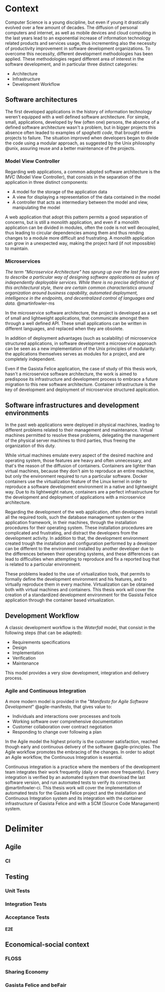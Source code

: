 # Context

Computer Science is a young discipline, but even if young it drastically evolved
over a few amount of decades. The diffusion of personal computers and internet,
as well as mobile devices and cloud computing in the last years lead to an
exponential increase of information technology related products and services
usage, thus incrementing also the necessity of productivity improvement in
software development organizations. To overcome this necessity, different
development methodologies has been applied. These methodologies regard different
area of interest in the software development, and in particular three distinct
categories:

- Architecture
- Infrastructure
- Development Workflow

## Software architectures

The first developed applications in the history of information technology
weren't equipped with a well defined software architecture. For simple, small,
applications, developed by few (often one) persons, the absence of a defined
software architecture wasn't a problem, but in bigger projects this absence
often leaded to examples of *spaghetti code*, that brought entire projects to
failure. The situation improved when developers began to divide the code using a
modular approach, as suggested by the Unix philosophy @unix, assuring reuse and
a better maintenance of the projects.

### Model View Controller

Regarding web applications, a common adopted software architecture is the *MVC*
(Model View Controller), that consists in the separation of the application in
three distinct components:

- A model for the storage of the application data
- A view for displaying a representation of the data contained in the model
- A controller that acts as intermediary between the model and view,
  manipulating the model

A web application that adopt this pattern permits a good separation of concerns,
but is still a monolith application, and even if a monolith application can be
divided in modules, often the code is not well decoupled, thus leading to
circular dependencies among them and thus rending changes to a module more
difficult and frustrating. A monolith application can grow in a unexpected way,
making the project hard (if not impossible) to maintain.

### Microservices

 *The term "Microservice Architecture" has sprung up over the last few years to
 describe a particular way of designing software applications as suites of
 independently deployable services. While there is no precise definition of this
 architectural style, there are certain common characteristics around
 organization around business capability, automated deployment, intelligence in
 the endpoints, and decentralized control of languages and data.* @martinfowler-ms

In the microservice software architecture, the project is developed as a set of
small and lightweight applications, that communicate amongst them through a well
defined API. These small applications can be written in different languages, and
replaced when they are obsolete.

In addition of deployment advantages (such as scalability) of microservice
structured applications, in software development a microservice approach can be
seen as a new implementation of the Unix principles of modularity: the
applications themselves serves as modules for a project, and are completely
independent.

Even if the Gasista Felice application, the case of study of this thesis work,
hasn't a microservice software architecture, the work is aimed to predispose
its infrastructure and development process to embrace a future migration to this
new software architecture. Container infrastructure is the key of development
and deployment of microservice structured application.

## Software infrastructures and development environments

In the past web applications were deployed in physical machines, leading to
different problems related to their management and maintenance. Virtual
machines permitted to resolve these problems, delegating the management of the
physical server machines to third parties, thus freeing the organization of this
duty.

While virtual machines emulate every aspect of the desired machine and operating
system, those features are heavy and often unnecessary, and that's the reason of
the diffusion of containers. Containers are lighter than virtual machines,
because they don't aim to reproduce an entire machine, but only the environment
required to run a particular software. Docker containers use the virtualization
feature of the Linux kernel in order to reproduce a software development
environment in a native and lightweight way. Due to its lightweight nature,
containers are a perfect infrastructure for the development and deployment of
applications with a microservice architecture.

Regarding the development of the web application, often developers install all
the required tools, such the database management system or the application
framework, in their machines, through the installation procedures for their
operating system. These installation procedures are complicated and frustrating,
and distract the developers from the development activity. In addition to that,
the development environment created trough the installation and configuration
performed by a developer can be different to the environment installed by
another developer due to the differences between their operating systems, and
these differences can lead to difficulties when attempting to reproduce and
fix a reported bug that is related to a particular environment.

These problems leaded to the use of virtualization tools, that permits to
formally define the development environment and his features, and to virtually
reproduce them in every machine. Virtualization can be obtained both with
virtual machines and containers. This thesis work will cover the creation of a
standardized development environment for the Gasista Felice application through
the container based virtualization.

## Development Workflow

A classic development workflow is the *Waterfall* model, that consist in the
following steps (that can be adapted):

- Requirements specifications
- Design
- Implementation
- Verification
- Maintenance

This model provides a very slow development, integration and delivery process.

### Agile and Continuous Integration

A more modern model is provided in the "*Manifesto for Agile Software
Development*" @agile-manifesto, that gives value to:

- Individuals and interactions over processes and tools
- Working software over comprehensive documentation
- Customer collaboration over contract negotiation
- Responding to change over following a plan

In the Agile model the highest priority is the customer satisfaction, reached
though early and continuous delivery of the software @agile-principles. The
Agile workflow promotes the embracing of the changes. In order to adopt an Agile
workflow, the Continuous Integration is essential.

Continuous integration is a practice where the members of the development team
integrates their work frequently (daily or even more frequently). Every
integration is verified by an automated system that download the last software
version, and run automated tests to verify its correctness @martinfowler-ci.
This thesis work will cover the implementation of automated tests for the
Gasista Felice project and the installation and Continuous Integration system
and its integration with the container infrastructure of Gasista Felice and with
a SCM (Source Code Managament) system.

# Delimiter

## Agile

### CI

## Testing

### Unit Tests

### Integration Tests

### Acceptance Tests

#### E2E

## Economical-social context

### FLOSS

### Sharing Economy

### Gasista Felice and beFair
